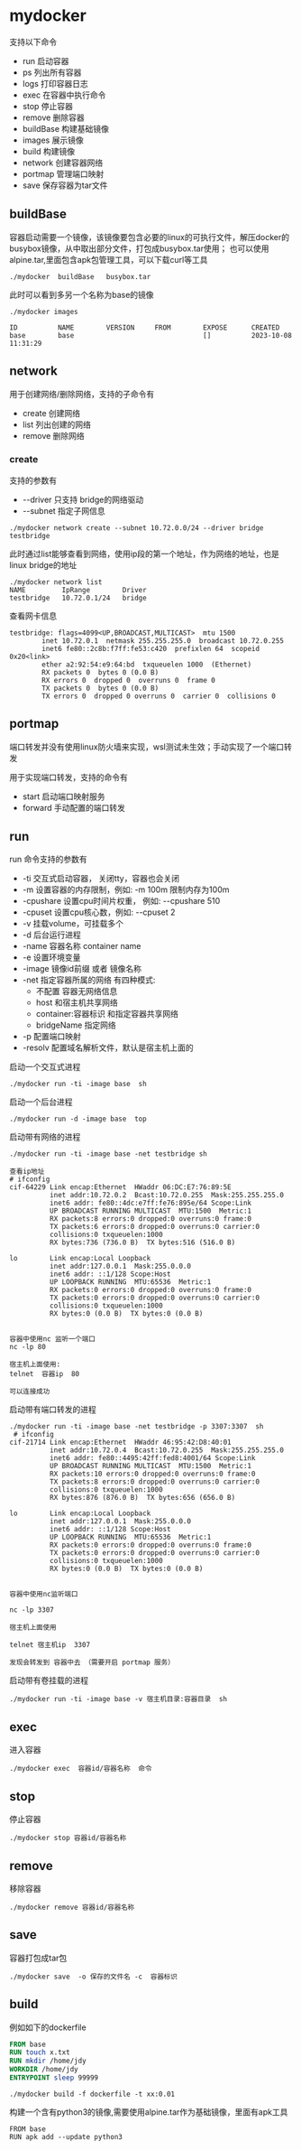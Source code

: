 # mydocker

支持以下命令
* run        启动容器
* ps         列出所有容器
* logs       打印容器日志
* exec       在容器中执行命令
* stop       停止容器
* remove     删除容器
* buildBase  构建基础镜像
* images     展示镜像
* build      构建镜像
* network    创建容器网络
* portmap    管理端口映射
* save       保存容器为tar文件

## buildBase

容器启动需要一个镜像，该镜像要包含必要的linux的可执行文件，解压docker的busybox镜像，从中取出部分文件，打包成busybox.tar使用；
也可以使用alpine.tar,里面包含apk包管理工具，可以下载curl等工具

```shell
./mydocker  buildBase   busybox.tar
```
此时可以看到多另一个名称为base的镜像
```shell
./mydocker images

ID          NAME        VERSION     FROM        EXPOSE      CREATED
base        base                                []          2023-10-08 11:31:29
```
## network

用于创建网络/删除网络，支持的子命令有

* create  创建网络
* list    列出创建的网络
* remove  删除网络

### create 

支持的参数有

* --driver 只支持 bridge的网络驱动
* --subnet 指定子网信息

```shell
./mydocker network create --subnet 10.72.0.0/24 --driver bridge  testbridge
```
此时通过list能够查看到网络，使用ip段的第一个地址，作为网络的地址，也是linux bridge的地址
```shell
./mydocker network list
NAME         IpRange        Driver
testbridge   10.72.0.1/24   bridge
```
查看网卡信息
```shell
testbridge: flags=4099<UP,BROADCAST,MULTICAST>  mtu 1500
        inet 10.72.0.1  netmask 255.255.255.0  broadcast 10.72.0.255
        inet6 fe80::2c8b:f7ff:fe53:c420  prefixlen 64  scopeid 0x20<link>
        ether a2:92:54:e9:64:bd  txqueuelen 1000  (Ethernet)
        RX packets 0  bytes 0 (0.0 B)
        RX errors 0  dropped 0  overruns 0  frame 0
        TX packets 0  bytes 0 (0.0 B)
        TX errors 0  dropped 0 overruns 0  carrier 0  collisions 0

```

## portmap

端口转发并没有使用linux防火墙来实现，wsl测试未生效；手动实现了一个端口转发

用于实现端口转发，支持的命令有

* start    启动端口映射服务
* forward  手动配置的端口转发

## run 
run 命令支持的参数有

* -ti  交互式启动容器， 关闭tty，容器也会关闭 
* -m 设置容器的内存限制，例如:   -m 100m   限制内存为100m
* -cpushare 设置cpu时间片权重， 例如:  --cpushare 510
*  -cpuset 设置cpu核心数，例如:  --cpuset 2
* -v 挂载volume，可挂载多个
* -d    后台运行进程
* -name 容器名称  container name
* -e 设置环境变量
* -image 镜像id前缀 或者 镜像名称
* -net 指定容器所属的网络
  有四种模式:
    *  不配置  容器无网络信息
    * host 和宿主机共享网络  
    * container:容器标识   和指定容器共享网络  
    * bridgeName 指定网络
* -p 配置端口映射 
* -resolv  配置域名解析文件，默认是宿主机上面的

启动一个交互式进程
```shell
./mydocker run -ti -image base  sh
```
启动一个后台进程
```shell
./mydocker run -d -image base  top
```
启动带有网络的进程
```shell
./mydocker run -ti -image base -net testbridge sh

查看ip地址
# ifconfig
cif-64229 Link encap:Ethernet  HWaddr 06:DC:E7:76:89:5E
          inet addr:10.72.0.2  Bcast:10.72.0.255  Mask:255.255.255.0
          inet6 addr: fe80::4dc:e7ff:fe76:895e/64 Scope:Link
          UP BROADCAST RUNNING MULTICAST  MTU:1500  Metric:1
          RX packets:8 errors:0 dropped:0 overruns:0 frame:0
          TX packets:6 errors:0 dropped:0 overruns:0 carrier:0
          collisions:0 txqueuelen:1000
          RX bytes:736 (736.0 B)  TX bytes:516 (516.0 B)

lo        Link encap:Local Loopback
          inet addr:127.0.0.1  Mask:255.0.0.0
          inet6 addr: ::1/128 Scope:Host
          UP LOOPBACK RUNNING  MTU:65536  Metric:1
          RX packets:0 errors:0 dropped:0 overruns:0 frame:0
          TX packets:0 errors:0 dropped:0 overruns:0 carrier:0
          collisions:0 txqueuelen:1000
          RX bytes:0 (0.0 B)  TX bytes:0 (0.0 B)
          
          
容器中使用nc 监听一个端口
nc -lp 80

宿主机上面使用:
telnet  容器ip  80

可以连接成功

```

启动带有端口转发的进程
```shell
./mydocker run -ti -image base -net testbridge -p 3307:3307  sh
 # ifconfig
cif-21714 Link encap:Ethernet  HWaddr 46:95:42:D8:40:01
          inet addr:10.72.0.4  Bcast:10.72.0.255  Mask:255.255.255.0
          inet6 addr: fe80::4495:42ff:fed8:4001/64 Scope:Link
          UP BROADCAST RUNNING MULTICAST  MTU:1500  Metric:1
          RX packets:10 errors:0 dropped:0 overruns:0 frame:0
          TX packets:8 errors:0 dropped:0 overruns:0 carrier:0
          collisions:0 txqueuelen:1000
          RX bytes:876 (876.0 B)  TX bytes:656 (656.0 B)

lo        Link encap:Local Loopback
          inet addr:127.0.0.1  Mask:255.0.0.0
          inet6 addr: ::1/128 Scope:Host
          UP LOOPBACK RUNNING  MTU:65536  Metric:1
          RX packets:0 errors:0 dropped:0 overruns:0 frame:0
          TX packets:0 errors:0 dropped:0 overruns:0 carrier:0
          collisions:0 txqueuelen:1000
          RX bytes:0 (0.0 B)  TX bytes:0 (0.0 B)
          

容器中使用nc监听端口

nc -lp 3307

宿主机上面使用

telnet 宿主机ip  3307

发现会转发到 容器中去 （需要开启 portmap 服务）

```
启动带有卷挂载的进程
```shell
./mydocker run -ti -image base -v 宿主机目录:容器目录  sh
```
## exec

进入容器
```shell
./mydocker exec  容器id/容器名称  命令

```
## stop
停止容器
```shell
./mydocker stop 容器id/容器名称 
```

## remove

移除容器
```shell
./mydocker remove 容器id/容器名称
```

## save
容器打包成tar包
```shell
./mydocker save  -o 保存的文件名 -c  容器标识

```
## build

例如如下的dockerfile

```dockerfile
FROM base
RUN touch x.txt
RUN mkdir /home/jdy
WORKDIR /home/jdy
ENTRYPOINT sleep 99999
```

```shell
./mydocker build -f dockerfile -t xx:0.01
```
构建一个含有python3的镜像,需要使用alpine.tar作为基础镜像，里面有apk工具
```shell
FROM base
RUN apk add --update python3
```